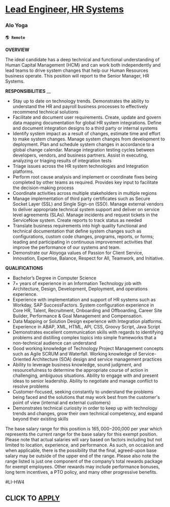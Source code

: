 # [Lead Engineer, HR Systems](https://www.remotewlb.com/apply/lead-engineer-hr-systems)  
### Alo Yoga  
#### `🌎 Remote`  

**OVERVIEW**

The ideal candidate has a deep technical and functional understanding of Human Capital Management (HCM) and can work both independently and lead teams to drive system changes that help our Human Resources business operate. This position will report to the Senior Manager, HR Systems.

**RESPONSIBILITIES** __

  * Stay up to date on technology trends. Demonstrates the ability to understand the HR and payroll business processes to effectively recommend technical solutions
  * Facilitate and document user requirements. Create, update and govern data mapping documentation for global HR system integrations. Define and document integration designs to a third party or internal systems
  * Identify system impact as a result of changes, estimate time and effort to make system changes. Manage system changes from development to deployment. Plan and schedule system changes in accordance to a global change calendar. Manage integration testing cycles between developers, vendors, and business partners. Assist in executing, analyzing or triaging results of integration tests
  * Triage issues across the HR system technologies and Integration platforms.
  * Perform root cause analysis and implement or coordinate fixes being completed by other teams as required. Provides key input to facilitate the decision-making process
  * Coordinate activities across multiple stakeholders in multiple regions
  * Manage implementation of third party certificates such as Secure Socket Layer (SSL) and Single Sign-on (SSO). Manage external vendors to deliver appropriate technical system support and deliver on service level agreements (SLAs). Manage incidents and request tickets in the ServiceNow system. Create reports to track status as needed
  * Translate business requirements into high quality functional and technical documentation that define system changes such as configurations, custom code changes, programs, reports, or forms; leading and participating in continuous improvement activities that improve the performance of our systems and team. 
  * Demonstrate our Aloyoga values of Passion for Client Service, Innovation, Expertise, Balance, Respect for All, Teamwork, and Initiative.

**QUALIFICATIONS**

  * Bachelor’s Degree in Computer Science
  * 7+ years of experience in an Information Technology job with Architecture, Design, Development, Deployment, and operations experience.
  * Experience with implementation and support of HR systems such as Workday, SAP SuccessFactors. System configuration experience in Core HR, Talent, Recruitment, Onboarding and Offboarding, Career Site Builder, Performance & Goal Management and Compensation.
  * Data Mapping or Solution Design experience with Integration platforms. Experience in ABAP, XML, HTML, API, CSS, Groovy Script, Java Script
  * Demonstrates excellent communication skills with regards to identifying problems and distilling complex topics into simple frameworks that a non-technical audience can understand
  * Good working knowledge of Technology Project Management concepts such as Agile SCRUM and Waterfall. Working knowledge of Service-Oriented Architecture (SOA) design and service management practices
  * Ability to leverage business knowledge, sound judgment, and resourcefulness to determine the appropriate course of action in challenging, ambiguous situations. Ability to engage with and present ideas to senior leadership. Ability to negotiate and manage conflict to resolve problems
  * Customer-focused, seeking constantly to understand the problems being faced and the solutions that may work best from the customer's point of view (internal and external customers)
  * Demonstrates technical curiosity in order to keep up with technology trends and changes, grow their own technical competency, and expand beyond their existing skills

The base salary range for this position is $165,000-$200,000 per year which represents the current range for the base salary for this exempt position. Please note that actual salaries will vary based on factors including but not limited to location, experience, and performance. As such, on occasion and when applicable, there is the possibility that the final, agreed-upon base salary may be outside of the upper end of the range. Please also note the range listed is just one component of the company’s total rewards package for exempt employees. Other rewards may include performance bonuses, long term incentives, a PTO policy, and many other progressive benefits.

#LI-HW4

  
## CLICK TO [APPLY](https://www.remotewlb.com/apply/lead-engineer-hr-systems)

